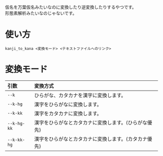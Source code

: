 仮名を万葉仮名みたいなのに変換したり逆変換したりするやつです。  
形態素解析みたいなのじゃないです。

# 使い方

```
kanji_to_kana <変換モード> <テキストファイルへのリンク>
```

# 変換モード

|引数|変換方式|
|:-|:-|
|`--k`|ひらがな、カタカナを漢字に変換します。|
|`--k-hg`|漢字をひらがなに変換します。|
|`--k-kk`|漢字をカタカナに変換します。|
|`--k-hg-kk`|漢字をひらがなとカタカナに変換します。(ひらがな優先)|
|`--k-kk-hg`|漢字をひらがなとカタカナに変換します。(カタカナ優先)|